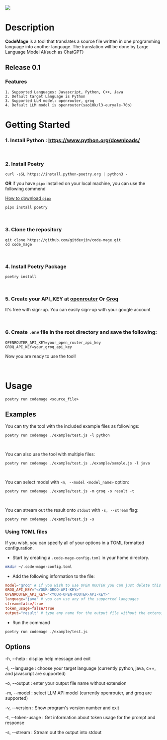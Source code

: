 <img src="https://vhs.charm.sh/vhs-5IzBzwY5YvLUKiO1Ntq8DX.gif">

# Description

**CodeMage** is a tool that translates a source file written in one programming language into another language.
The translation will be done by Large Language Model AI(such as ChatGPT)

## Release 0.1

### Features

    1. Supported Languages: Javascript, Python, C++, Java
    2. Default target Language is Python
    3. Supported LLM model: openrouter, groq
    4. Default LLM model is openrouter(sao10k/l3-euryale-70b)

# Getting Started

### 1. Install Python : https://www.python.org/downloads/

<br>

### 2. Install Poetry

```console
curl -sSL https://install.python-poetry.org | python3 -
```

**OR** if you have `pipx` installed on your local machine, you can use the following commend

[How to download `pipx`](https://github.com/pypa/pipx)

```console
pipx install poetry
```

<br>

### 3. Clone the repository

```console
git clone https://github.com/gitdevjin/code-mage.git
cd code_mage
```

<br>

### 4. Install Poetry Package

```console
poetry install
```

<br>

### 5. Create your API_KEY at [openrouter](https://openrouter.ai/docs/api-keys) Or [Groq](https://console.groq.com/keys)

It's free with sign-up. You can easily sign-up with your google account

<br>

### 6. Create `.env` file in the root directory and save the following:

```
OPENROUTER_API_KEY=your_open_router_api_key
GROQ_API_KEY=your_groq_api_key
```

Now you are ready to use the tool!

<br>

# Usage

```console
poetry run codemage <source_file>
```

## Examples

You can try the tool with the included example files as followings:

```console
poetry run codemage ./example/test.js -l python
```

<br>

You can also use the tool with multiple files:

```console
poetry run codemage ./example/test.js ./example/sample.js -l java
```

<br>

You can select model with `-m, --model <model_name>` option:

```console
poetry run codemage ./example/test.js -m groq -o result -t
```

<br>

You can stream out the result onto `stdout` with `-s, --stream` flag:

```console
poetry run codemage ./example/test.js -s
```

### Using TOML files

If you wish, you can specify all of your options in a TOML formatted configuration.

- Start by creating a `.code-mage-config.toml` in your home directory.

```bash
mkdir ~/.code-mage-config.toml
```

- Add the following information to the file:

```toml
model="groq" # if you wish to use OPEN ROUTER you can just delete this line
GROQ_API_KEY="<YOUR-GROQ-API-KEY>"
OPENROUTER_API_KEY="<YOUR-OPEN-ROUTER-API-KEY>"
language="java" # you can use any of the supported languages
stream=false/true
token_usage=false/true
output="result" # type any name for the output file without the extension
```

- Run the command

```
poetry run codemage ./example/test.js
```

## Options

-h, --help : display help message and exit

-l, --language : choose your target language (currently python, java, c++, and javascript are supported)

-o, --output : enter your output file name without extension

-m, --model : select LLM API model (currently openrouter, and groq are supported)

-v, --version : Show program's version number and exit

-t, --token-usage : Get information about token usage for the prompt and response

-s, --stream : Stream out the output into stdout
